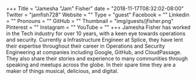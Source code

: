 +++
Title = "Jamesha \"Jam\" Fisher"
date = "2018-11-17T08:32:02-08:00"
Twitter = "jamfish728"
Website = ""
Type = "guest"
Facebook = ""
Linkedin = ""
Pronouns = ""
GitHub = ""
Thumbnail = "img/guests/jfisher.png"
Pinterest = ""
Instagram = ""
YouTube = ""
+++
Jamesha Fisher has worked in the Tech industry for over 10 years, with a keen eye towards operations and security. Currently a Infrastructure Engineer at Splice, they have lent their expertise throughout their career in Operations and Security Engineering at companies including Google, GitHub, and CloudPassage. They also share their stories and experience to many communities through speaking and meetups across the globe. In their spare time they are a maker of things musical, delicious, and digital.
